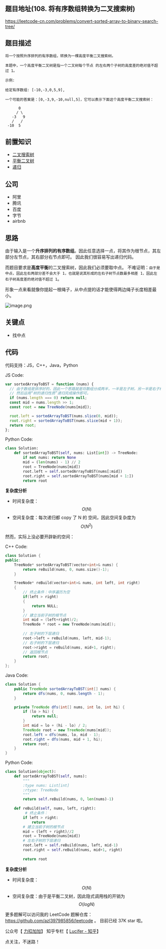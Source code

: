 ## 题目地址(108. 将有序数组转换为二叉搜索树)

https://leetcode-cn.com/problems/convert-sorted-array-to-binary-search-tree/

## 题目描述

```
将一个按照升序排列的有序数组，转换为一棵高度平衡二叉搜索树。

本题中，一个高度平衡二叉树是指一个二叉树每个节点 的左右两个子树的高度差的绝对值不超过 1。

示例:

给定有序数组: [-10,-3,0,5,9],

一个可能的答案是：[0,-3,9,-10,null,5]，它可以表示下面这个高度平衡二叉搜索树：

      0
     / \
   -3   9
   /   /
 -10  5

```

## 前置知识

- [二叉搜索树](https://github.com/azl397985856/leetcode/blob/master/thinkings/basic-data-structure.md)
- [平衡二叉树](https://github.com/azl397985856/leetcode/blob/master/thinkings/basic-data-structure.md)
- [递归](https://github.com/azl397985856/leetcode/blob/master/thinkings/dynamic-programming.md)

## 公司

- 阿里
- 腾讯
- 百度
- 字节
- airbnb

## 思路

由于输入是一个**升序排列的有序数组**。因此任意选择一点，将其作为根节点，其左部分左节点，其右部分右节点即可。 因此我们很容易写出递归代码。

而题目要求是**高度平衡**的二叉搜索树，因此我们必须要取中点。 不难证明：`由于是中点，因此左右两部分差不会大于 1，也就是说其形成的左右子树节点数最多相差 1，因此左右子树高度差的绝对值不超过 1`。

形象一点来看就像你提起一根绳子，从中点提的话才能使得两边绳子长度相差最小。

![image.png](https://tva1.sinaimg.cn/large/007S8ZIlly1ghltysdgtvj30nj0hv3z2.jpg)

## 关键点

- 找中点

## 代码

代码支持：JS，C++，Java，Python

JS Code:

```js
var sortedArrayToBST = function (nums) {
  // 由于数组是排序好的，因此一个思路就是将数组分成两半，一半是左子树，另一半是右子树
  // 然后运用“树的递归性质”递归完成操作即可。
  if (nums.length === 0) return null;
  const mid = nums.length >> 1;
  const root = new TreeNode(nums[mid]);

  root.left = sortedArrayToBST(nums.slice(0, mid));
  root.right = sortedArrayToBST(nums.slice(mid + 1));
  return root;
};
```

Python Code:

```py
class Solution:
    def sortedArrayToBST(self, nums: List[int]) -> TreeNode:
        if not nums: return None
        mid = (len(nums) - 1) // 2
        root = TreeNode(nums[mid])
        root.left = self.sortedArrayToBST(nums[:mid])
        root.right = self.sortedArrayToBST(nums[mid + 1:])
        return root
```



**复杂度分析**

- 时间复杂度：$$O(N)$$
- 空间复杂度：每次递归都 copy 了 N 的 空间，因此空间复杂度为 $$O(N ^ 2)$$

然而，实际上没必要开辟新的空间：

C++ Code:

```c++
class Solution {
public:
    TreeNode* sortedArrayToBST(vector<int>& nums) {
        return reBuild(nums, 0, nums.size()-1);
    }

    TreeNode* reBuild(vector<int>& nums, int left, int right) 
    {
        // 终止条件：中序遍历为空
        if(left > right)
        {
            return NULL;
        }
        // 建立当前子树的根节点
        int mid = (left+right)/2;
        TreeNode * root = new TreeNode(nums[mid]);
       
        // 左子树的下层递归
        root->left = reBuild(nums, left, mid-1);
        // 右子树的下层递归
        root->right = reBuild(nums, mid+1, right);
        // 返回根节点
        return root;
    }
};
```

Java Code:

```java
class Solution {
    public TreeNode sortedArrayToBST(int[] nums) {
        return dfs(nums, 0, nums.length - 1);
    }

    private TreeNode dfs(int[] nums, int lo, int hi) {
        if (lo > hi) {
            return null;
        }
        int mid = lo + (hi - lo) / 2;
        TreeNode root = new TreeNode(nums[mid]);
        root.left = dfs(nums, lo, mid - 1);
        root.right = dfs(nums, mid + 1, hi);
        return root;
    }
}

```

Python Code:
```python
class Solution(object):
    def sortedArrayToBST(self, nums):
        """
        :type nums: List[int]
        :rtype: TreeNode
        """
        return self.reBuild(nums, 0, len(nums)-1)
    
    def reBuild(self, nums, left, right):
         # 终止条件：
        if left > right:
            return
        # 建立当前子树的根节点
        mid = (left + right)//2
        root = TreeNode(nums[mid])
        # 左右子树的下层递归
        root.left = self.reBuild(nums, left, mid-1)
        root.right = self.reBuild(nums, mid+1, right)
        
        return root
```

**复杂度分析**

- 时间复杂度：$$O(N)$$
- 空间复杂度：由于是平衡二叉树，因此隐式调用栈的开销为 $$O(logN)$$

更多题解可以访问我的 LeetCode 题解仓库：https://github.com/azl397985856/leetcode 。 目前已经 37K star 啦。

公众号【 [力扣加加](https://tva1.sinaimg.cn/large/007S8ZIlly1gfcuzagjalj30p00dwabs.jpg)】
知乎专栏【 [Lucifer - 知乎](https://www.zhihu.com/people/lu-xiao-13-70)】

点关注，不迷路！
